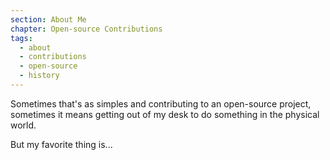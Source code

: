 ```yaml
---
section: About Me
chapter: Open-source Contributions
tags:
  - about
  - contributions
  - open-source
  - history
---
```


Sometimes that's as simples and contributing to an open-source project, sometimes it means getting out of my desk to do something in the physical world.

But my favorite thing is...
